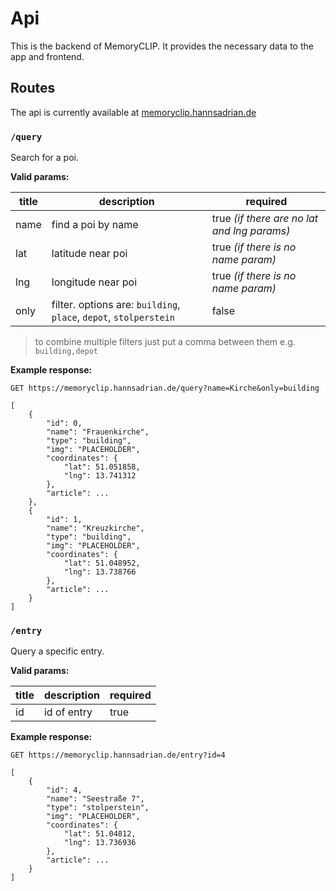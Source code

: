 # Api

This is the backend of MemoryCLIP. It provides the necessary data to the app and frontend.

## Routes

The api is currently available at [memoryclip.hannsadrian.de](https://memoryclip.hannsadrian.de/)

### `/query`
Search for a poi.

**Valid params:**

| title | description | required |
|-------|-------------|----------|
| name  | find a poi by name | true *(if there are no lat and lng params)* |
| lat   | latitude near poi | true *(if there is no name param)* |
| lng   | longitude near poi | true *(if there is no name param)* |
| only  | filter. options are: `building`, `place`, `depot`, `stolperstein` | false |

> to combine multiple filters just put a comma between them e.g. `building,depot`

**Example response:**

`GET https://memoryclip.hannsadrian.de/query?name=Kirche&only=building`

```
[
    {
        "id": 0,
        "name": "Frauenkirche",
        "type": "building",
        "img": "PLACEHOLDER",
        "coordinates": {
            "lat": 51.051858,
            "lng": 13.741312
        },
        "article": ...
    },
    {
        "id": 1,
        "name": "Kreuzkirche",
        "type": "building",
        "img": "PLACEHOLDER",
        "coordinates": {
            "lat": 51.048952,
            "lng": 13.738766
        },
        "article": ...
    }
]
```

### `/entry`
Query a specific entry.

**Valid params:**

| title | description | required |
|-------|-------------|----------|
| id  | id of entry | true |

**Example response:**

`GET https://memoryclip.hannsadrian.de/entry?id=4`

```
[
    {
        "id": 4,
        "name": "Seestraße 7",
        "type": "stolperstein",
        "img": "PLACEHOLDER",
        "coordinates": {
            "lat": 51.04812,
            "lng": 13.736936
        },
        "article": ...
    }
]
```
